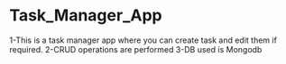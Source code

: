 # Task_Manager_App

1-This is a task manager app where you can create task and edit them if required.
2-CRUD operations are performed
3-DB used is Mongodb
